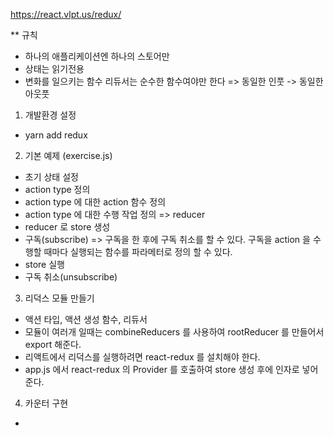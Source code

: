 https://react.vlpt.us/redux/

** 규칙
 - 하나의 애플리케이션엔 하나의 스토어만
 - 상태는 읽기전용
 - 변화를 일으키는 함수 리듀서는 순수한 함수여야만 한다
  => 동일한 인풋 -> 동일한 아웃풋

1. 개발환경 설정
 - yarn add redux

2. 기본 예제 (exercise.js)
 - 초기 상태 설정
 - action type 정의
 - action type 에 대한 action 함수 정의
 - action type 에 대한 수행 작업 정의 => reducer
 - reducer 로 store 생성
 - 구독(subscribe) => 구독을 한 후에 구독 취소를 할 수 있다. 구독을 action 을 수행할 때마다 실행되는 함수를 파라메터로 정의 할 수 있다.
 - store 실행
 - 구독 취소(unsubscribe)

3. 리덕스 모듈 만들기
 - 액션 타입, 액션 생성 함수, 리듀서
 - 모듈이 여러개 일때는 combineReducers 를 사용하여 rootReducer 를 만들어서 export 해준다.
 - 리액트에서 리덕스를 실행하려면 react-redux 를 설치해야 한다.
 - app.js 에서 react-redux 의 Provider 를 호출하여 store 생성 후에 인자로 넣어준다.

4. 카운터 구현
 - 